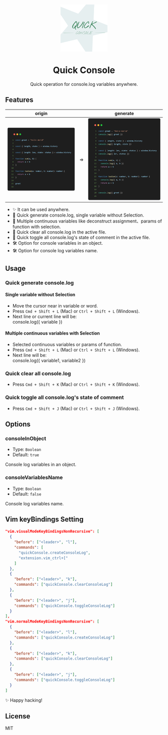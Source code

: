 <p align="center">
  <img src="./public/icon.png" height="150">
</p>

<h1 align="center">
Quick Console
</h1>

<p align="center">
Quick operation for console.log variables anywhere.
</p>

## Features

|          origin          |     |          generate          |
| :----------------------: | :-: | :------------------------: |
| ![](./public/origin.png) | =>  | ![](./public/generate.png) |

- ✨ It can be used anywhere.
- 🍭 Quick generate console.log, single variable without Selection.
- 🌭 Multiple continuous variables like deconstruct assignment、params of function with selection.
- 🎉 Quick clear all console.log in the active file.
- 🍖 Quick toggle all console.log's state of comment in the active file.
- 🛠 Option for console variables in an object.
- 🛠 Option for console log variables name.

## Usage

### Quick generate console.log

#### Single variable without Selection

- Move the cursor near in variable or word.
- Press `Cmd + Shift + L` (Mac) or `Ctrl + Shift + L` (Windows).
- Next line or current line will be:<br />
  console.log({ variable })

#### Multiple continuous variables with Selection

- Selected continuous variables or params of function.
- Press `Cmd + Shift + L` (Mac) or `Ctrl + Shift + L` (Windows).
- Next line will be: <br />
  console.log({ variable1, variable2 })<br />

### Quick clear all console.log

- Press `Cmd + Shift + K` (Mac) or `Ctrl + Shift + K` (Windows).

### Quick toggle all console.log's state of comment

- Press `Cmd + Shift + J` (Mac) or `Ctrl + Shift + J` (Windows).

## Options

### consoleInObject

- Type: `Boolean`
- Default: `true`

Console log variables in an object.

### consoleVariablesName

- Type: `Boolean`
- Default: `false`

Console log variables name.

## Vim keyBindings Setting

```json
"vim.visualModeKeyBindingsNonRecursive": [
  {
    "before": ["<leader>", "l"],
    "commands": [
      "quickConsole.createConsoleLog",
      "extension.vim_ctrl+["
    ]
  },
  {
    "before": ["<leader>", "k"],
    "commands": ["quickConsole.clearConsoleLog"]
  },
  {
    "before": ["<leader>", "j"],
    "commands": ["quickConsole.toggleConsoleLog"]
  }
],
"vim.normalModeKeyBindingsNonRecursive": [
  {
    "before": ["<leader>", "l"],
    "commands": ["quickConsole.createConsoleLog"]
  },
  {
    "before": ["<leader>", "k"],
    "commands": ["quickConsole.clearConsoleLog"]
  },
  {
    "before": ["<leader>", "j"],
    "commands": ["quickConsole.toggleConsoleLog"]
  }
]
```

✨ Happy hacking!

## License

MIT
